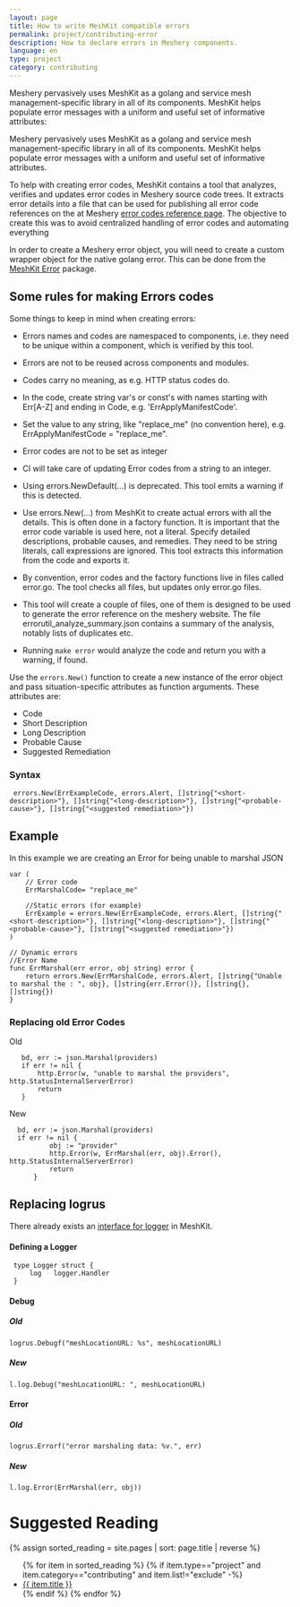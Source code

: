 ```yaml
---
layout: page
title: How to write MeshKit compatible errors
permalink: project/contributing-error
description: How to declare errors in Meshery components.
language: en
type: project
category: contributing
---
```


Meshery pervasively uses MeshKit as a golang and service mesh management-specific library in all of its components. MeshKit helps populate error messages with a uniform and useful set of informative attributes:

Meshery pervasively uses MeshKit as a golang and service mesh management-specific library in all of its components. MeshKit helps populate error messages with a uniform and useful set of informative attributes. 

To help with creating error codes, MeshKit contains a tool that analyzes, verifies and updates error codes in Meshery source code trees. It extracts error details into a file that can be used for publishing all error code references on the at Meshery [error codes reference page](https://docs.meshery.io/reference/error-codes). The objective to create this was to avoid centralized handling of error codes and automating everything

In order to create a Meshery error object, you will need to create a custom wrapper object for the native golang error. This can be done from the <a href="https://github.com/layer5io/meshkit/tree/master/errors">MeshKit Error</a> package. 


## Some rules for making Errors codes
Some things to keep in mind when creating errors:
- Errors names and codes are namespaced to components, i.e. they need to be unique within a component, which is verified by this tool.

- Errors are not to be reused across components and modules.

- Codes carry no meaning, as e.g. HTTP status codes do.

- In the code, create string var's or const's with names starting with Err[A-Z] and ending in Code, e.g. 'ErrApplyManifestCode'.

- Set the value to any string, like "replace_me" (no convention here), e.g. ErrApplyManifestCode = "replace_me".

- Error codes are not to be set as integer 

- CI will take care of updating Error codes from a string to an integer.

- Using errors.NewDefault(...) is deprecated. This tool emits a warning if this is detected.

- Use errors.New(...) from MeshKit to create actual errors with all the details.
  This is often done in a factory function. It is important that the error code variable is used here, not a literal.
  Specify detailed descriptions, probable causes, and remedies. They need to be string literals, call expressions are ignored.
  This tool extracts this information from the code and exports it.

- By convention, error codes and the factory functions live in files called error.go. The tool checks all files, but updates only error.go files.

- This tool will create a couple of files, one of them is designed to be used to generate the error reference on the meshery website.
  The file errorutil_analyze_summary.json contains a summary of the analysis, notably lists of duplicates etc.

- Running `make error` would analyze the code and return you with a warning, if found.


Use the `errors.New()` function to create a new instance of the error object and pass situation-specific attributes as function arguments. 
These attributes are:
- Code
- Short Description
- Long Description
- Probable Cause
- Suggested Remediation

### Syntax
     errors.New(ErrExampleCode, errors.Alert, []string{"<short-description>"}, []string{"<long-description>"}, []string{"<probable-cause>"}, []string{"<suggested remediation>"})
  

## Example

In this example we are creating an Error for being unable to marshal JSON

```code
var (
    // Error code 
    ErrMarshalCode= "replace_me"

    //Static errors (for example)
    ErrExample = errors.New(ErrExampleCode, errors.Alert, []string{"<short-description>"}, []string{"<long-description>"}, []string{"<probable-cause>"}, []string{"<suggested remediation>"})
)

// Dynamic errors
//Error Name
func ErrMarshal(err error, obj string) error {
	return errors.New(ErrMarshalCode, errors.Alert, []string{"Unable to marshal the : ", obj}, []string{err.Error()}, []string{}, []string{})
}

```
### Replacing old Error Codes 

 Old
 ```Code 
    bd, err := json.Marshal(providers)
	if err != nil {
		http.Error(w, "unable to marshal the providers", http.StatusInternalServerError)
		return
	}
 ```
New
  ```Code 
    bd, err := json.Marshal(providers)
    if err != nil {
            obj := "provider"
            http.Error(w, ErrMarshal(err, obj).Error(), http.StatusInternalServerError)
            return
        }
 ```



## Replacing logrus 
 There already exists an [interface for logger](https://github.com/layer5io/meshkit/blob/master/logger/logger.go) in MeshKit.

#### Defining a Logger 

   ```Code 
    type Logger struct {
        log   logger.Handler
    }
 ```


#### Debug
 
##### Old
  `logrus.Debugf("meshLocationURL: %s", meshLocationURL)`
##### New
  `l.log.Debug("meshLocationURL: ", meshLocationURL)`


#### Error
  
##### Old
  `logrus.Errorf("error marshaling data: %v.", err)`
##### New
  `l.log.Error(ErrMarshal(err, obj))`


# Suggested Reading

{% assign sorted_reading = site.pages | sort: page.title | reverse %}

<ul>
  {% for item in sorted_reading %}
  {% if item.type=="project" and item.category=="contributing" and item.list!="exclude" -%}
    <li><a href="{{ site.baseurl }}{{ item.url }}">{{ item.title }}</a>
    </li>
    {% endif %}
  {% endfor %}
</ul>
